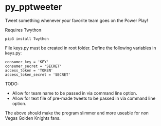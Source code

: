 # py_pptweeter
Tweet something whenever your favorite team goes on the Power Play!

Requires Twython
```
pip3 install Twython
```


File keys.py must be created in root folder. Define the following variables in keys.py:
```
consumer_key = 'KEY'
consumer_secret = 'SECRET'
access_token = 'TOKEN'
access_token_secret = 'SECRET'
```
TODO:

- Allow for team name to be passed in via command line option.
- Allow for text file of pre-made tweets to be passed in via command line option.

The above should make the program slimmer and more useable for non Vegas Golden Knights fans.
